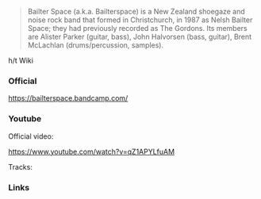 <!-- njnmdoc: title="Bailter Space"  -->

> Bailter Space (a.k.a. Bailterspace) is a New Zealand shoegaze and noise rock band that formed in Christchurch, in 1987 as Nelsh Bailter Space; they had previously recorded as The Gordons. Its members are Alister Parker (guitar, bass), John Halvorsen (bass, guitar), Brent McLachlan (drums/percussion, samples).

h/t Wiki

### Official

https://bailterspace.bandcamp.com/



### Youtube

Official video:

https://www.youtube.com/watch?v=qZ1APYLfuAM

Tracks:


### Links

